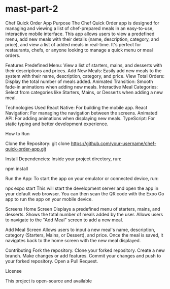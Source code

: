 # mast-part-2

Chef Quick Order App
Purpose
The Chef Quick Order app is designed for managing and viewing a list of chef-prepared meals in an easy-to-use, interactive mobile interface. This app allows users to view a predefined menu, add new meals with their details (name, description, category, and price), and view a list of added meals in real-time. It's perfect for restaurants, chefs, or anyone looking to manage a quick menu or meal orders.

Features
Predefined Menu: View a list of starters, mains, and desserts with their descriptions and prices.
Add New Meals: Easily add new meals to the system with their name, description, category, and price.
View Total Orders: Display the total number of meals added.
Animated Transition: Smooth fade-in animations when adding new meals.
Interactive Meal Categories: Select from categories like Starters, Mains, or Desserts when adding a new meal.

Technologies Used
React Native: For building the mobile app.
React Navigation: For managing the navigation between the screens.
Animated API: For adding animations when displaying new meals.
TypeScript: For static typing and better development experience.

How to Run

Clone the Repository:
git clone https://github.com/your-username/chef-quick-order-app.git

Install Dependencies:
Inside your project directory, run:

npm install

Run the App:
To start the app on your emulator or connected device, run:

npx expo start
This will start the development server and open the app in your default web browser. You can then scan the QR code with the Expo Go app to run the app on your mobile device.

Screens
Home Screen
Displays a predefined menu of starters, mains, and desserts.
Shows the total number of meals added by the user.
Allows users to navigate to the "Add Meal" screen to add a new meal.

Add Meal Screen
Allows users to input a new meal's name, description, category (Starters, Mains, or Dessert), and price.
Once the meal is saved, it navigates back to the home screen with the new meal displayed.

Contributing
Fork the repository.
Clone your forked repository.
Create a new branch.
Make changes or add features.
Commit your changes and push to your forked repository.
Open a Pull Request.

License

This project is open-source and available
